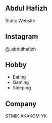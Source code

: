 ## Abdul Hafizh
Static Website

## Instagram
@_abdulhafizh

## Hobby
- Eating
- Gaming
- Sleeping

## Company
STMIK AKAKOM YK
